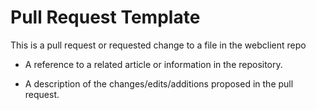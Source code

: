 Pull Request Template
====

This is a pull request or requested change to a file in the webclient repo

* A reference to a related article or information in the repository.

* A description of the changes/edits/additions proposed in the pull request.

